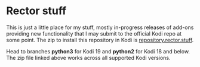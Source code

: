 # Rector stuff

This is just a little place for my stuff, mostly in-progress releases of add-ons providing new functionality
that I may submit to the official Kodi repo at some point. The zip to install this repository in Kodi is
[repository.rector.stuff](https://github.com/rmrector/repository.rector.stuff/raw/python2/latest/repository.rector.stuff-latest.zip).

Head to branches **python3** for Kodi 19 and **python2** for Kodi 18 and below. The zip file linked above
works across all supported Kodi versions.
